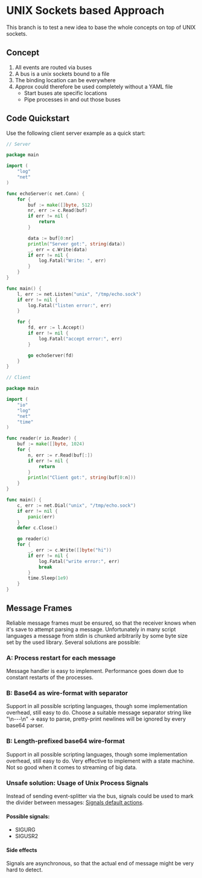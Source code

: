 # UNIX Sockets based Approach

This branch is to test a new idea to base the whole concepts on top of UNIX sockets.

## Concept

1. All events are routed via buses
2. A bus is a unix sockets bound to a file
3. The binding location can be everywhere
4. Approx could therefore be used completely without a YAML file
   - Start buses ate specific locations
   - Pipe processes in and out those buses

## Code Quickstart

Use the following client server example as a quick start:

```go
// Server

package main

import (
    "log"
    "net"
)

func echoServer(c net.Conn) {
    for {
        buf := make([]byte, 512)
        nr, err := c.Read(buf)
        if err != nil {
            return
        }

        data := buf[0:nr]
        println("Server got:", string(data))
        _, err = c.Write(data)
        if err != nil {
            log.Fatal("Write: ", err)
        }
    }
}

func main() {
    l, err := net.Listen("unix", "/tmp/echo.sock")
    if err != nil {
        log.Fatal("listen error:", err)
    }

    for {
        fd, err := l.Accept()
        if err != nil {
            log.Fatal("accept error:", err)
        }

        go echoServer(fd)
    }
}
```

```go
// Client

package main

import (
    "io"
    "log"
    "net"
    "time"
)

func reader(r io.Reader) {
    buf := make([]byte, 1024)
    for {
        n, err := r.Read(buf[:])
        if err != nil {
            return
        }
        println("Client got:", string(buf[0:n]))
    }
}

func main() {
    c, err := net.Dial("unix", "/tmp/echo.sock")
    if err != nil {
        panic(err)
    }
    defer c.Close()

    go reader(c)
    for {
        _, err := c.Write([]byte("hi"))
        if err != nil {
            log.Fatal("write error:", err)
            break
        }
        time.Sleep(1e9)
    }
}
```

## Message Frames

Reliable message frames must be ensured, so that the receiver knows when it's save to attempt parsing a message. Unfortunately in many script languages a message from stdin is chunked arbitrarily by some byte size set by the used library. Several solutions are possible:

### A: Process restart for each message

Message handler is easy to implement. Performance goes down due to constant restarts of the processes.

### B: Base64 as wire-format with separator

Support in all possible scripting languages, though some implementation overhead, still easy to do.
Choose a suitable message separator string like "\n---\n" -> easy to parse, pretty-print newlines will be ignored by every base64 parser.

### B: Length-prefixed base64 wire-format

Support in all possible scripting languages, though some implementation overhead, still easy to do.
Very effective to implement with a state machine. Not so good when it comes to streaming of big data.

### Unsafe solution: Usage of Unix Process Signals

Instead of sending event-splitter via the bus, signals could be used to mark the divider between messages:
[Signals default actions](https://en.wikipedia.org/wiki/Signal_(IPC)#Default_action).

#### Possible signals:

- SIGURG
- SIGUSR2

#### Side effects

Signals are asynchronous, so that the actual end of message might be very hard to detect.
